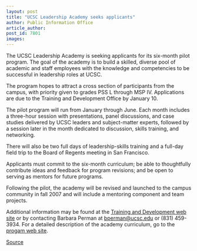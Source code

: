 ```yaml
---
layout: post
title: "UCSC Leadership Academy seeks applicants"
author: Public Information Office
article_author: 
post_id: 7801
images:
---
```


<a name="content" id="content"></a>
<p>
  The UCSC Leadership Academy is seeking applicants for its six-month pilot program. The goal of the academy is to build a skilled, diverse pool of academic and staff employees with the knowledge and competencies to be successful in leadership roles at UCSC.
</p>
<p>
  The program hopes to attract a cross section of participants from the campus, with priority given to grades PSS L through MSP IV. Applications are due to the Training and Development Office by January 10.
</p>
<p>
  The pilot program will run from January through June. Each month includes a three-hour session with presentations, panel discussions, and case studies delivered by UCSC leaders and subject-matter experts, followed by a session later in the month dedicated to discussion, skills training, and networking.
</p>
<p>
  There will also be two full days of leadership-skills training and a full-day field trip to the Board of Regents meeting in San Francisco.
</p>
<p>
  Applicants must commit to the six-month curriculum; be able to thoughtfully contribute ideas and feedback for program revisions; and be open to serving as mentors for future programs.
</p>
<p>
  Following the pilot, the academy will be revised and launched to the campus community in fall 2007 and will include a mentoring component and team projects.
</p>
<p>
  Additional information may be found at the <a href="http://shr.ucsc.edu/topics/training-development/prof-dev/academy.htm">Training and Development web site</a> or by contacting Barbara Perman at <a href="mailto:bperman@ucsc.edu">bperman@ucsc.edu</a> or (831) 459-3934. For a detailed description of the academy curriculum, go to the <a href="http://shr.ucsc.edu/topics/training-development/prof-dev/academy-details.pdf">progam web site</a>.
</p>
<p><a href="http://www1.ucsc.edu/currents/06-07/01-08/brief-academy.asp" title="Permalink to brief-academy">Source</a></p>
